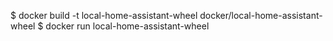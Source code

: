 $ docker build -t local-home-assistant-wheel docker/local-home-assistant-wheel
$ docker run local-home-assistant-wheel
